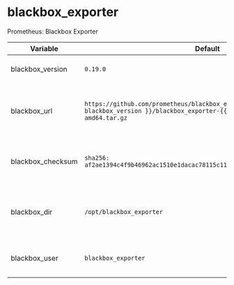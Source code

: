 # blackbox_exporter
Prometheus: Blackbox Exporter

| Variable          | Default                                                                                                                                                 | Description                                               |
|-------------------|---------------------------------------------------------------------------------------------------------------------------------------------------------|-----------------------------------------------------------|
| blackbox_version  | `0.19.0`                                                                                                                                                | Version that will be installed                            |
| blackbox_url      | `https://github.com/prometheus/blackbox_exporter/releases/download/v{{ blackbox_version }}/blackbox_exporter-{{ blackbox_version }}.linux-amd64.tar.gz` | URL from which blackbox exporter will be downloaded       |
| blackbox_checksum | `sha256: af2ae1394c4f9b46962ac1510e1dacac78115c11e625991fb6c54825d2240896`                                                                              | Checksum can be found on Github releases                  |
| blackbox_dir      | `/opt/blackbox_exporter`                                                                                                                                | Directory in which blackbox exporter will be installed to |
| blackbox_user     | `blackbox_exporter`                                                                                                                                     | User that will run blackbox exporter                      |

